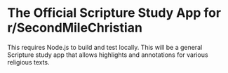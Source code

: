 # The Official Scripture Study App for r/SecondMileChristian

This requires Node.js to build and test locally. This will be a general Scripture study app that allows highlights and annotations for various religious texts.
